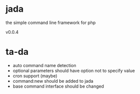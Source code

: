 jada
====

the simple command line framework for php

v0.0.4

ta-da
=====
- auto command name detection
- optional parameters should have option not to specify value
- cron support (maybe)
- command:new should be added to jada
- base command interface should be changed
